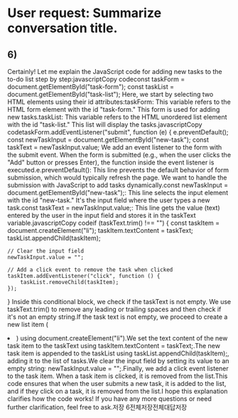 # User request: Summarize conversation title.

## 6)
Certainly! Let me explain the JavaScript code for adding new tasks to the to-do list step by step:javascriptCopy codeconst taskForm = document.getElementById("task-form");
const taskList = document.getElementById("task-list");
Here, we start by selecting two HTML elements using their id attributes:taskForm: This variable refers to the HTML form element with the id "task-form." This form is used for adding new tasks.taskList: This variable refers to the HTML unordered list element with the id "task-list." This list will display the tasks.javascriptCopy codetaskForm.addEventListener("submit", function (e) {
    e.preventDefault();
    const newTaskInput = document.getElementById("new-task");
    const taskText = newTaskInput.value;
We add an event listener to the form with the submit event. When the form is submitted (e.g., when the user clicks the "Add" button or presses Enter), the function inside the event listener is executed.e.preventDefault(): This line prevents the default behavior of form submission, which would typically refresh the page. We want to handle the submission with JavaScript to add tasks dynamically.const newTaskInput = document.getElementById("new-task");: This line selects the input element with the id "new-task." It's the input field where the user types a new task.const taskText = newTaskInput.value;: This line gets the value (text) entered by the user in the input field and stores it in the taskText variable.javascriptCopy codeif (taskText.trim() !== "") {
    const taskItem = document.createElement("li");
    taskItem.textContent = taskText;
    taskList.appendChild(taskItem);

    // Clear the input field
    newTaskInput.value = "";

    // Add a click event to remove the task when clicked
    taskItem.addEventListener("click", function () {
        taskList.removeChild(taskItem);
    });
}
Inside this conditional block, we check if the taskText is not empty. We use taskText.trim() to remove any leading or trailing spaces and then check if it's not an empty string.If the task text is not empty, we proceed to create a new list item (<li>) using document.createElement("li").We set the text content of the new task item to the taskText using taskItem.textContent = taskText;.The new task item is appended to the taskList using taskList.appendChild(taskItem);, adding it to the list of tasks.We clear the input field by setting its value to an empty string: newTaskInput.value = "";.Finally, we add a click event listener to the task item. When a task item is clicked, it is removed from the list.This code ensures that when the user submits a new task, it is added to the list, and if they click on a task, it is removed from the list.I hope this explanation clarifies how the code works! If you have any more questions or need further clarification, feel free to ask.저장 6전체저장전체대답저장